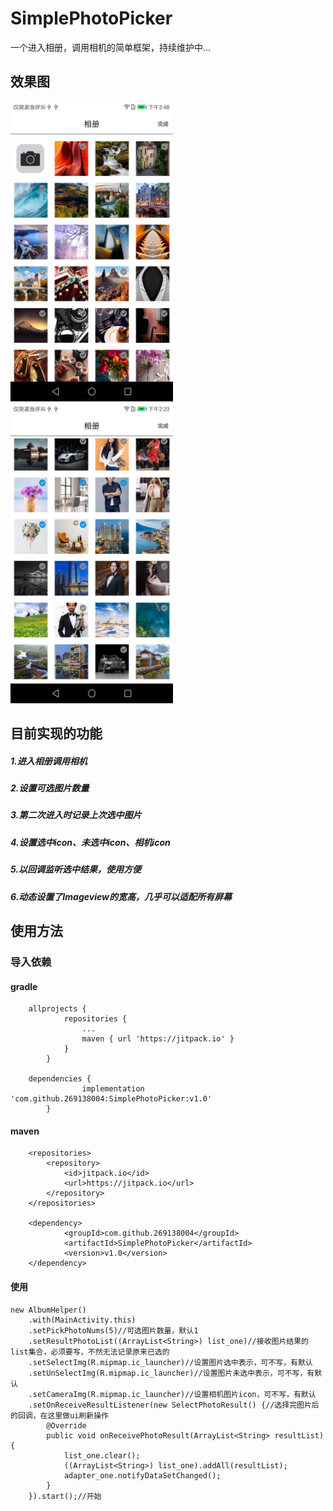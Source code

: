 # SimplePhotoPicker
一个进入相册，调用相机的简单框架，持续维护中...

效果图
---------------
<div>
<img style="display:inline-bloak;margin-right:30px" src="https://github.com/269138004/SimplePhotoPicker/blob/master/imgs/pic_002.png" width="260" height="480">
<img style="display:inline-bloak;" src="https://github.com/269138004/SimplePhotoPicker/blob/master/imgs/pic_001.png" width="260" height="480">
</div>

目前实现的功能
--------------
##### 1.进入相册调用相机
##### 2.设置可选图片数量
##### 3.第二次进入时记录上次选中图片
##### 4.设置选中icon、未选中icon、相机icon
##### 5.以回调监听选中结果，使用方便
##### 6.动态设置了Imageview的宽高，几乎可以适配所有屏幕

使用方法
-------

### 导入依赖

#### gradle

        allprojects {
                repositories {
                    ...
                    maven { url 'https://jitpack.io' }
                }
            }
            
        dependencies {
        	        implementation 'com.github.269138004:SimplePhotoPicker:v1.0'
        	}
        	
#### maven

        <repositories>
            <repository>
                <id>jitpack.io</id>
                <url>https://jitpack.io</url>
            </repository>
        </repositories>
        
	    <dependency>
        	    <groupId>com.github.269138004</groupId>
        	    <artifactId>SimplePhotoPicker</artifactId>
        	    <version>v1.0</version>
        </dependency>
        
#### 使用

    new AlbumHelper()
        .with(MainActivity.this)
        .setPickPhotoNums(5)//可选图片数量，默认1
        .setResultPhotoList((ArrayList<String>) list_one)//接收图片结果的list集合，必须要写，不然无法记录原来已选的
        .setSelectImg(R.mipmap.ic_launcher)//设置图片选中表示，可不写，有默认
        .setUnSelectImg(R.mipmap.ic_launcher)//设置图片未选中表示，可不写，有默认
        .setCameraImg(R.mipmap.ic_launcher)//设置相机图片icon，可不写，有默认
        .setOnReceiveResultListener(new SelectPhotoResult() {//选择完图片后的回调，在这里做ui刷新操作
            @Override
            public void onReceivePhotoResult(ArrayList<String> resultList) {
                list_one.clear();
                ((ArrayList<String>) list_one).addAll(resultList);
                adapter_one.notifyDataSetChanged();
            }
        }).start();//开始


